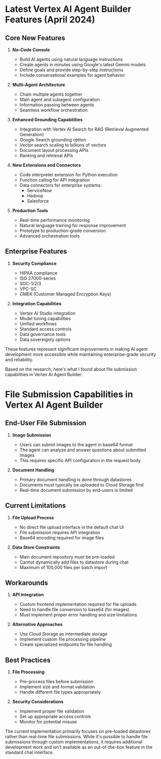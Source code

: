 # Latest Vertex AI Agent Builder Features (April 2024)

## Core New Features

1. **No-Code Console**
   - Build AI agents using natural language instructions
   - Create agents in minutes using Google's latest Gemini models
   - Define goals and provide step-by-step instructions
   - Include conversational examples for agent behavior

2. **Multi-Agent Architecture**
   - Chain multiple agents together
   - Main agent and subagent configuration
   - Information passing between agents
   - Seamless workflow orchestration

3. **Enhanced Grounding Capabilities**
   - Integration with Vertex AI Search for RAG (Retrieval Augmented Generation)
   - Google Search grounding option
   - Vector search scaling to billions of vectors
   - Document layout processing APIs
   - Ranking and retrieval APIs

4. **New Extensions and Connectors**
   - Code interpreter extension for Python execution
   - Function calling for API integration
   - Data connectors for enterprise systems:
     - ServiceNow
     - Hadoop
     - Salesforce

5. **Production Tools**
   - Real-time performance monitoring
   - Natural language training for response improvement
   - Prototype to production-grade conversion
   - Advanced orchestration tools

## Enterprise Features

1. **Security Compliance**
   - HIPAA compliance
   - ISO 27000-series
   - SOC-1/2/3
   - VPC-SC
   - CMEK (Customer Managed Encryption Keys)

2. **Integration Capabilities**
   - Vertex AI Studio integration
   - Model tuning capabilities
   - Unified workflows
   - Standard access controls
   - Data governance tools
   - Data sovereignty options

These features represent significant improvements in making AI agent development more accessible while maintaining enterprise-grade security and reliability.

Based on the research, here's what I found about file submission capabilities in Vertex AI Agent Builder:

# File Submission Capabilities in Vertex AI Agent Builder

## End-User File Submission

1. **Image Submission**
   - Users can submit images to the agent in base64 format
   - The agent can analyze and answer questions about submitted images
   - This requires specific API configuration in the request body

2. **Document Handling**
   - Primary document handling is done through datastores
   - Documents must typically be uploaded to Cloud Storage first
   - Real-time document submission by end-users is limited

## Current Limitations

1. **File Upload Process**
   - No direct file upload interface in the default chat UI
   - File submission requires API integration
   - Base64 encoding required for image files

2. **Data Store Constraints**
   - Main document repository must be pre-loaded
   - Cannot dynamically add files to datastore during chat
   - Maximum of 100,000 files per batch import

## Workarounds

1. **API Integration**
   - Custom frontend implementation required for file uploads
   - Need to handle file conversion to base64 (for images)
   - Must implement proper error handling and size limitations

2. **Alternative Approaches**
   - Use Cloud Storage as intermediate storage
   - Implement custom file processing pipeline
   - Create specialized endpoints for file handling

## Best Practices

1. **File Processing**
   - Pre-process files before submission
   - Implement size and format validation
   - Handle different file types appropriately

2. **Security Considerations**
   - Implement proper file validation
   - Set up appropriate access controls
   - Monitor for potential misuse

The current implementation primarily focuses on pre-loaded datastores rather than real-time file submissions. While it's possible to handle file submissions through custom implementations, it requires additional development work and isn't available as an out-of-the-box feature in the standard chat interface.
